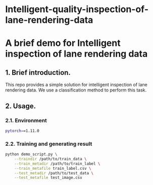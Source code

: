 # Intelligent-quality-inspection-of-lane-rendering-data

# A brief demo for Intelligent inspection of lane rendering data

## 1. Brief introduction.

This repo provides a simple solution for intelligent inspection of lane rendering data. We use a classification method to perform this task.

## 2. Usage.

### 2.1. Environment
```bash
pytorch==1.11.0
```

### 2.2. Training and generating result
```bash
python demo_script.py \
    --traindir /path/to/train_data \
    --train_metadir /path/to/train_label \
    --train_metafile train_label.csv \
    --test_metadir /path/to/test_data \
    --test_metafile test_image.csv
```
